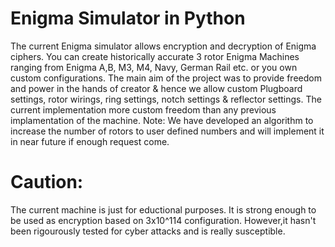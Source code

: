 # Enigma Simulator in Python
The current Enigma simulator allows encryption and decryption of Enigma ciphers. You can create historically accurate 3 rotor Enigma Machines ranging from Enigma A,B, M3, M4, Navy, German Rail etc. or you own custom configurations. The main aim of the project was to provide freedom and power in the hands of creator & hence we allow custom Plugboard settings, rotor wirings, ring settings, notch settings & reflector settings. The current implementation more custom freedom than any previous implamentation of the machine. 
Note: We have developed an algorithm to increase the number of rotors to user defined numbers and will implement it in near future if enough request come. 
# Caution:
The current machine is just for eductional purposes. It is strong enough to be used as encryption based on 3x10^114 configuration. However,it hasn't been rigourously tested for cyber attacks and is really susceptible. 
